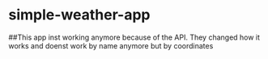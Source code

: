 # simple-weather-app

##This app inst working anymore because of the API. They changed how it works and doenst work by name anymore but by coordinates